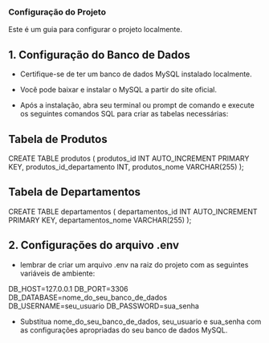 ### Configuração do Projeto
Este é um guia para configurar o projeto localmente.

## 1. Configuração do Banco de Dados

- Certifique-se de ter um banco de dados MySQL instalado localmente. 

- Você pode baixar e instalar o MySQL a partir do site oficial.

- Após a instalação, abra seu terminal ou prompt de comando e execute os seguintes comandos SQL para criar as tabelas necessárias:

## Tabela de Produtos

CREATE TABLE produtos (
    produtos_id INT AUTO_INCREMENT PRIMARY KEY,
    produtos_id_departamento INT,
    produtos_nome VARCHAR(255)
);

## Tabela de Departamentos

CREATE TABLE departamentos (
    departamentos_id INT AUTO_INCREMENT PRIMARY KEY,
    departamentos_nome VARCHAR(255)
);

## 2. Configurações do arquivo .env

- lembrar de criar um arquivo .env na raiz do projeto com as seguintes variáveis de ambiente:

DB_HOST=127.0.0.1
DB_PORT=3306
DB_DATABASE=nome_do_seu_banco_de_dados
DB_USERNAME=seu_usuario
DB_PASSWORD=sua_senha

- Substitua nome_do_seu_banco_de_dados, seu_usuario e sua_senha com as configurações apropriadas do seu banco de dados MySQL.

